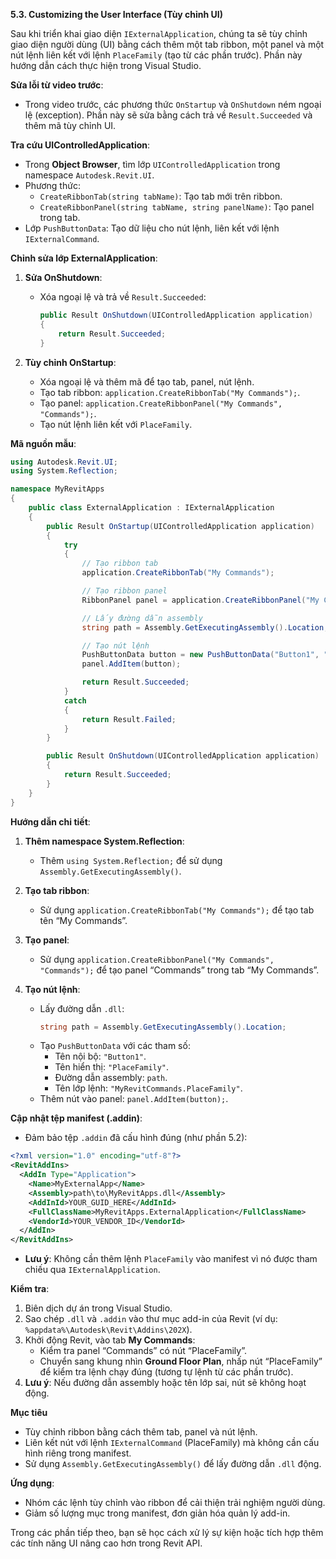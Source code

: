 **5.3. Customizing the User Interface (Tùy chỉnh UI)**  

Sau khi triển khai giao diện `IExternalApplication`, chúng ta sẽ tùy chỉnh giao diện người dùng (UI) bằng cách thêm một tab ribbon, một panel và một nút lệnh liên kết với lệnh `PlaceFamily` (tạo từ các phần trước). Phần này hướng dẫn cách thực hiện trong Visual Studio.

**Sửa lỗi từ video trước**:  
- Trong video trước, các phương thức `OnStartup` và `OnShutdown` ném ngoại lệ (exception). Phần này sẽ sửa bằng cách trả về `Result.Succeeded` và thêm mã tùy chỉnh UI.

**Tra cứu UIControlledApplication**:  
- Trong **Object Browser**, tìm lớp `UIControlledApplication` trong namespace `Autodesk.Revit.UI`.  
- Phương thức:  
  - `CreateRibbonTab(string tabName)`: Tạo tab mới trên ribbon.  
  - `CreateRibbonPanel(string tabName, string panelName)`: Tạo panel trong tab.  
- Lớp `PushButtonData`: Tạo dữ liệu cho nút lệnh, liên kết với lệnh `IExternalCommand`.  

**Chỉnh sửa lớp ExternalApplication**:  
1. **Sửa OnShutdown**:  
   - Xóa ngoại lệ và trả về `Result.Succeeded`:  
     ```csharp
     public Result OnShutdown(UIControlledApplication application)
     {
         return Result.Succeeded;
     }
     ```

2. **Tùy chỉnh OnStartup**:  
   - Xóa ngoại lệ và thêm mã để tạo tab, panel, nút lệnh.  
   - Tạo tab ribbon: `application.CreateRibbonTab("My Commands");`.  
   - Tạo panel: `application.CreateRibbonPanel("My Commands", "Commands");`.  
   - Tạo nút lệnh liên kết với `PlaceFamily`.  

**Mã nguồn mẫu**:  
```csharp
using Autodesk.Revit.UI;
using System.Reflection;

namespace MyRevitApps
{
    public class ExternalApplication : IExternalApplication
    {
        public Result OnStartup(UIControlledApplication application)
        {
            try
            {
                // Tạo ribbon tab
                application.CreateRibbonTab("My Commands");

                // Tạo ribbon panel
                RibbonPanel panel = application.CreateRibbonPanel("My Commands", "Commands");

                // Lấy đường dẫn assembly
                string path = Assembly.GetExecutingAssembly().Location;

                // Tạo nút lệnh
                PushButtonData button = new PushButtonData("Button1", "PlaceFamily", path, "MyRevitCommands.PlaceFamily");
                panel.AddItem(button);

                return Result.Succeeded;
            }
            catch
            {
                return Result.Failed;
            }
        }

        public Result OnShutdown(UIControlledApplication application)
        {
            return Result.Succeeded;
        }
    }
}
```

**Hướng dẫn chi tiết**:  
1. **Thêm namespace System.Reflection**:  
   - Thêm `using System.Reflection;` để sử dụng `Assembly.GetExecutingAssembly()`.  

2. **Tạo tab ribbon**:  
   - Sử dụng `application.CreateRibbonTab("My Commands");` để tạo tab tên “My Commands”.  

3. **Tạo panel**:  
   - Sử dụng `application.CreateRibbonPanel("My Commands", "Commands");` để tạo panel “Commands” trong tab “My Commands”.  

4. **Tạo nút lệnh**:  
   - Lấy đường dẫn `.dll`:  
     ```csharp
     string path = Assembly.GetExecutingAssembly().Location;
     ```  
   - Tạo `PushButtonData` với các tham số:  
     - Tên nội bộ: `"Button1"`.  
     - Tên hiển thị: `"PlaceFamily"`.  
     - Đường dẫn assembly: `path`.  
     - Tên lớp lệnh: `"MyRevitCommands.PlaceFamily"`.  
   - Thêm nút vào panel: `panel.AddItem(button);`.  

**Cập nhật tệp manifest (.addin)**:  
- Đảm bảo tệp `.addin` đã cấu hình đúng (như phần 5.2):  
```xml
<?xml version="1.0" encoding="utf-8"?>
<RevitAddIns>
  <AddIn Type="Application">
    <Name>MyExternalApp</Name>
    <Assembly>path\to\MyRevitApps.dll</Assembly>
    <AddInId>YOUR_GUID_HERE</AddInId>
    <FullClassName>MyRevitApps.ExternalApplication</FullClassName>
    <VendorId>YOUR_VENDOR_ID</VendorId>
  </AddIn>
</RevitAddIns>
```
- **Lưu ý**: Không cần thêm lệnh `PlaceFamily` vào manifest vì nó được tham chiếu qua `IExternalApplication`.

**Kiểm tra**:  
1. Biên dịch dự án trong Visual Studio.  
2. Sao chép `.dll` và `.addin` vào thư mục add-in của Revit (ví dụ: `%appdata%\Autodesk\Revit\Addins\202X`).  
3. Khởi động Revit, vào tab **My Commands**:  
   - Kiểm tra panel “Commands” có nút “PlaceFamily”.  
   - Chuyển sang khung nhìn **Ground Floor Plan**, nhấp nút “PlaceFamily” để kiểm tra lệnh chạy đúng (tương tự lệnh từ các phần trước).  
4. **Lưu ý**: Nếu đường dẫn assembly hoặc tên lớp sai, nút sẽ không hoạt động.

**Mục tiêu**  
- Tùy chỉnh ribbon bằng cách thêm tab, panel và nút lệnh.  
- Liên kết nút với lệnh `IExternalCommand` (PlaceFamily) mà không cần cấu hình riêng trong manifest.  
- Sử dụng `Assembly.GetExecutingAssembly()` để lấy đường dẫn `.dll` động.  

**Ứng dụng**:  
- Nhóm các lệnh tùy chỉnh vào ribbon để cải thiện trải nghiệm người dùng.  
- Giảm số lượng mục trong manifest, đơn giản hóa quản lý add-in.  

Trong các phần tiếp theo, bạn sẽ học cách xử lý sự kiện hoặc tích hợp thêm các tính năng UI nâng cao hơn trong Revit API.